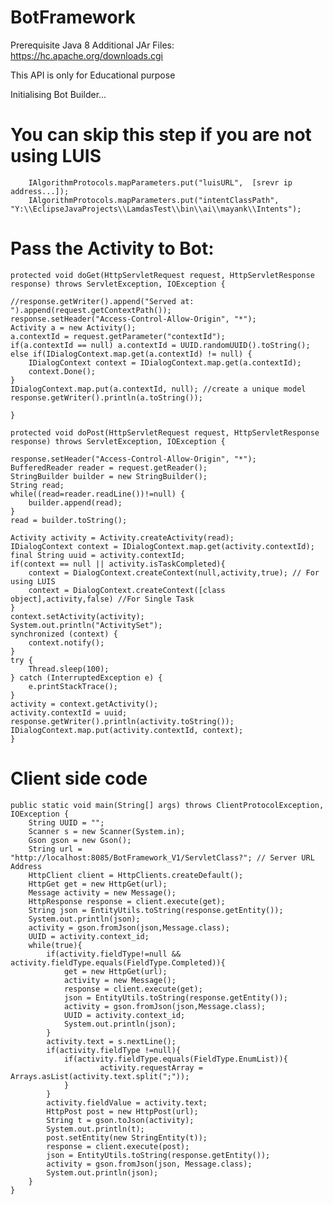 # BotFramework

Prerequisite
  Java 8
  Additional JAr Files: https://hc.apache.org/downloads.cgi
  
  This API is only for Educational purpose
  
  Initialising Bot Builder...
  #	You can skip this step if you are not using LUIS
    	IAlgorithmProtocols.mapParameters.put("luisURL",  [srevr ip address...]);
    	IAlgorithmProtocols.mapParameters.put("intentClassPath", "Y:\\EclipseJavaProjects\\LamdasTest\\bin\\ai\\mayank\\Intents");
		
    
 # Pass the Activity to Bot:
  
	protected void doGet(HttpServletRequest request, HttpServletResponse response) throws ServletException, IOException {
	
	//response.getWriter().append("Served at: ").append(request.getContextPath());
	response.setHeader("Access-Control-Allow-Origin", "*");
	Activity a = new Activity();
	a.contextId = request.getParameter("contextId");
	if(a.contextId == null)	a.contextId = UUID.randomUUID().toString();
	else if(IDialogContext.map.get(a.contextId) != null) {
		IDialogContext context = IDialogContext.map.get(a.contextId);
		context.Done();
	}
	IDialogContext.map.put(a.contextId, null); //create a unique model
	response.getWriter().println(a.toString());
	
	}

	protected void doPost(HttpServletRequest request, HttpServletResponse response) throws ServletException, IOException {
	
	response.setHeader("Access-Control-Allow-Origin", "*");
	BufferedReader reader = request.getReader();
	StringBuilder builder = new StringBuilder();
	String read;
	while((read=reader.readLine())!=null) {
		builder.append(read);
	}
	read = builder.toString();
	
	Activity activity = Activity.createActivity(read);
	IDialogContext context = IDialogContext.map.get(activity.contextId);
	final String uuid = activity.contextId;
	if(context == null || activity.isTaskCompleted){
		context = DialogContext.createContext(null,activity,true); // For using LUIS
		context = DialogContext.createContext([class object],activity,false) //For Single Task
	}		
	context.setActivity(activity);
	System.out.println("ActivitySet");
	synchronized (context) {
		context.notify();
	}
	try {
		Thread.sleep(100);
	} catch (InterruptedException e) {
		e.printStackTrace();
	}
	activity = context.getActivity();
	activity.contextId = uuid;
	response.getWriter().println(activity.toString());
	IDialogContext.map.put(activity.contextId, context);
	}

# Client side code

	public static void main(String[] args) throws ClientProtocolException, IOException {
		String UUID = "";
		Scanner s = new Scanner(System.in);
		Gson gson = new Gson();
		String url = "http://localhost:8085/BotFramework_V1/ServletClass?"; // Server URL Address
		HttpClient client = HttpClients.createDefault();
		HttpGet get = new HttpGet(url);
		Message activity = new Message();		
		HttpResponse response = client.execute(get);
		String json = EntityUtils.toString(response.getEntity());
		System.out.println(json);		
		activity = gson.fromJson(json,Message.class);
		UUID = activity.context_id;
		while(true){
			if(activity.fieldType!=null && activity.fieldType.equals(FieldType.Completed)){
				get = new HttpGet(url);
				activity = new Message();		
				response = client.execute(get);
				json = EntityUtils.toString(response.getEntity());
				activity = gson.fromJson(json,Message.class);
				UUID = activity.context_id;
				System.out.println(json);
			}
			activity.text = s.nextLine();
			if(activity.fieldType !=null){
				if(activity.fieldType.equals(FieldType.EnumList)){
						activity.requestArray = Arrays.asList(activity.text.split(";"));
				}
			}
			activity.fieldValue = activity.text;
			HttpPost post = new HttpPost(url);
			String t = gson.toJson(activity);
			System.out.println(t);
			post.setEntity(new StringEntity(t));
			response = client.execute(post);
			json = EntityUtils.toString(response.getEntity());
			activity = gson.fromJson(json, Message.class);
			System.out.println(json);
		}
	}
  
